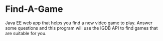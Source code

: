 # Find-A-Game
Java EE web app that helps you find a new video game to play. Answer some questions and this program will use the IGDB API to find games that are suitable for you.
